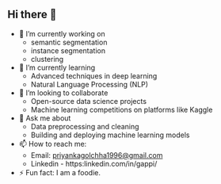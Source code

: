 ## Hi there 👋

- 🔭 I’m currently working on 
    - semantic segmentation
    - instance segmentation
    - clustering
- 🌱 I’m currently learning
    - Advanced techniques in deep learning
    - Natural Language Processing (NLP)
- 👯 I’m looking to collaborate
    - Open-source data science projects
    - Machine learning competitions on platforms like Kaggle
- 💬 Ask me about 
    - Data preprocessing and cleaning
    - Building and deploying machine learning models
- 📫 How to reach me: 
    - Email: priyankagolchha1996@gmail.com
    - Linkedin - https:linkedin.com/in/gappi/
- ⚡ Fun fact: I am a foodie. 

<!--
**golchha/golchha** is a ✨ _special_ ✨ repository because its `README.md` (this file) appears on your GitHub profile.

Here are some ideas to get you started:

- 🔭 I’m currently working on ...
- 🌱 I’m currently learning ...
- 👯 I’m looking to collaborate on ...
- 🤔 I’m looking for help with ...
- 💬 Ask me about ...
- 📫 How to reach me: ...
- 😄 Pronouns: ...
- ⚡ Fun fact: ...
-->
